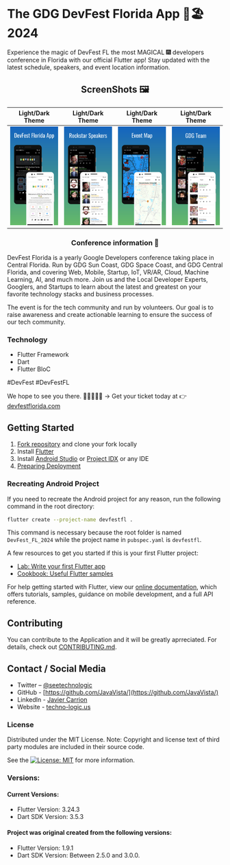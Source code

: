 # The GDG DevFest Florida App 🌴🏖️ 2024

Experience the magic of DevFest FL the most MAGICAL 🎆 developers conference in Florida with our official Flutter app! Stay updated with the latest schedule, speakers, and event location information.

## <p align="center">ScreenShots 🖼️</p>

<center>

|              Light/Dark Theme               |               Light/Dark Theme             |             Light/Dark Theme               |               Light/Dark Theme             |
|   :--------------------------------:  |   :---------------------------------: |   :--------------------------------:  |   :---------------------------------: |
|   ![](./assets/images/screenshot_1v2.png)  | ![](./assets/images/screenshot_2v2.png) |   ![](./assets/images/screenshot_3v2.png)  |   ![](./assets/images/screenshot_4v2.png) |

</center>

### <p align="center">Conference information 🍊</p>

DevFest Florida is a yearly Google Developers conference taking place in Central Florida. Run by GDG Sun Coast, GDG Space Coast, and GDG Central Florida, and covering Web, Mobile, Startup, IoT, VR/AR, Cloud, Machine Learning, AI, and much more. Join us and the Local Developer Experts, Googlers, and Startups to learn about the latest and greatest on your favorite technology stacks and business processes.

The event is for the tech community and run by volunteers. Our goal is to raise awareness and create actionable learning to ensure the success of our tech community.

### Technology

- Flutter Framework
- Dart
- Flutter BloC

#DevFest #DevFestFL

We hope to see you there.  🙋‍♀️🙋🏿‍♂️ → Get your ticket today at 👉 [devfestflorida.com](https://devfestflorida.com/)

## Getting Started

1. [Fork repository](https://github.com/iampawan/GDG-DevFest-App/fork) and clone your fork locally
2. Install [Flutter](https://flutter.dev/docs/get-started/install)
3. Install [Android Studio](https://flutter.dev/docs/development/tools/android-studio) or [Project IDX](https://idx.google.com/) or any IDE
4. [Preparing Deployment](https://docs.flutter.dev/deployment)

### Recreating Android Project

If you need to recreate the Android project for any reason, run the following command in the root directory:

```bash
flutter create --project-name devfestfl .
```

This command is necessary because the root folder is named `DevFest_FL_2024` while the project name in `pubspec.yaml` is `devfestfl`.


A few resources to get you started if this is your first Flutter project:

- [Lab: Write your first Flutter app](https://flutter.dev/docs/get-started/codelab)
- [Cookbook: Useful Flutter samples](https://flutter.dev/docs/cookbook)

For help getting started with Flutter, view our
[online documentation](https://flutter.dev/docs), which offers tutorials,
samples, guidance on mobile development, and a full API reference.

## Contributing

You can contribute to the Application and it will be greatly aprreciated. For details, check out [CONTRIBUTING.md](CONTRIBUTING.md).

## Contact / Social Media

- Twitter – [@seetechnologic](https://twitter.com/seetechnologic)
- GitHub - [https://github.com/JavaVista/](https://github.com/JavaVista/)
- LinkedIn - [Javier Carrion](https://www.linkedin.com/in/technologic)
- Website - [techno-logic.us](https://www.techno-logic.us)

### License

Distributed under the MIT License. Note: Copyright and license text of third party modules are included in their source code.

See the [![License: MIT](https://img.shields.io/badge/License-MIT-yellow.svg)](LICENSE.md)
for more information.

### Versions:

#### Current Versions:

* Flutter Version: 3.24.3
* Dart SDK Version: 3.5.3

#### Project was original created from the following versions:

* Flutter Version: 1.9.1 
* Dart SDK Version: Between 2.5.0 and 3.0.0.